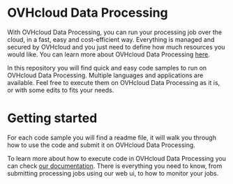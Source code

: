 # OVHcloud Data Processing
With OVHcloud Data Processing, you can run your processing job over the cloud, in a fast, easy and cost-efficient way. 
Everything is managed and secured by OVHcloud and you just need to define how much resources you would like. 
You can learn more about OVHcloud Data Processing [here](https://docs.ovh.com/gb/en/data-processing/overview/).

In this repository you will find quick and easy code samples to run on OVHcloud Data Processing. 
Multiple languages and applications are available. Feel free to execute them on OVHcloud Data Processing as it is, or 
with some edits to fits your needs.

# Getting started
For each code sample you will find a readme file, it will walk you through how to use the code and submit it on 
OVHcloud Data Processing.

To learn more about how to execute code in OVHcloud Data Processing you can check 
[our documentation](https://docs.ovh.com/gb/en/data-processing/). There is everything you need to know, from submitting
processing jobs using our web ui, to how to monitor your jobs.